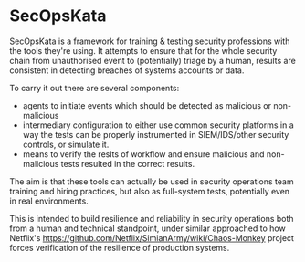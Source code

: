 # SecOpsKata

SecOpsKata is a framework for training & testing security professions with the tools they're using.  It attempts to ensure that for the whole security chain from unauthorised event to (potentially) triage by a human, results are consistent in detecting breaches of systems accounts or data.

To carry it out there are several components:
- agents to initiate events which should be detected as malicious or non-malicious
- intermediary configuration to either use common security platforms in a way the tests can be properly instrumented in SIEM/IDS/other security controls, or simulate it.
- means to verify the reslts of workflow and ensure malicious and non-malicious tests resulted in the correct results.

The aim is that these tools can actually be used in security operations team training and hiring practices, but also as full-system tests, potentially even in real environments. 

This is intended to build resilience and reliability in security operations both from a human and technical standpoint, under similar approached to how Netflix's https://github.com/Netflix/SimianArmy/wiki/Chaos-Monkey project forces verification of the resilience of production systems. 

